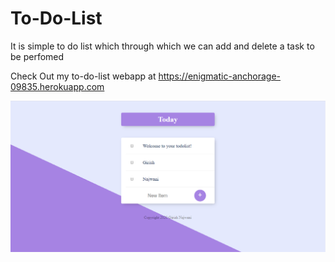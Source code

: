 # To-Do-List
It is simple to do list which through which we can add and delete a task to be perfomed

Check Out my to-do-list webapp at https://enigmatic-anchorage-09835.herokuapp.com

![](Annotation%202020-05-20%20140207.png)
